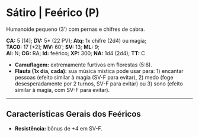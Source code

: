 # Sátiro | Feérico (P)

Humanoide pequeno (3’) com pernas e chifres de cabra.

**CA:** 5 [14]; **DV:** 5\* (22 PV); **Atq:** 1x chifre (2d4) ou magia;  
**TAC0:** 17 [+2]; **MV:** 60’; **SV:** 13; **ML:** 9;  
**Al:** N; **CG:** RA; **Id:** feérico; **XP:** 300; **NA:** 1d4 (2d4); **TT:** C

- **Camuflagem:** extremamente furtivos em florestas (5:6).  
- **Flauta (1x dia, cada):** sua música mística pode usar para: 1) encantar pessoas (efeito similar à magia (SV-F para evitar), 2) medo (foge desesperadamente por 2 turnos, SV-F para evitar) ou 3) sono (efeito similar à magia, com SV-F para evitar).  

---

## Características Gerais dos Feéricos

- **Resistência:** bônus de +4 em SV-F.